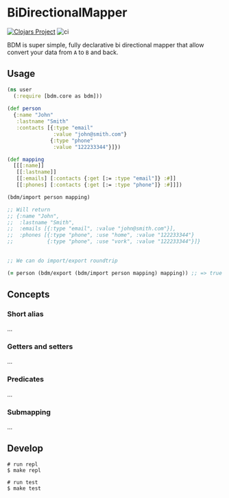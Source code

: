 # BiDirectionalMapper

[![Clojars Project](https://img.shields.io/clojars/v/bdm.svg)](https://clojars.org/bdm)
![ci](https://github.com/aitem/bdm/workflows/CI/badge.svg)


BDM is super simple, fully declarative bi directional mapper that allow convert your data from `A` to `B` and back.

## Usage

``` clj
(ns user
  (:require [bdm.core as bdm]))
  
(def person
  {:name "John"
   :lastname "Smith"
   :contacts [{:type "email"
               :value "john@smith.com"}
              {:type "phone"
               :value "122233344"}]})

(def mapping
  [[[:name]]
   [[:lastname]]
   [[:emails] [:contacts {:get [:= :type "email"]} :#]]
   [[:phones] [:contacts {:get [:= :type "phone"]} :#]]])

(bdm/import person mapping)

;; Will return 
;; {:name "John",
;;  :lastname "Smith",
;;  :emails [{:type "email", :value "john@smith.com"}],
;;  :phones [{:type "phone", :use "home", :value "122233344"}
;;           {:type "phone", :use "vork", :value "122233344"}]}
  
  
;; We can do import/export roundtrip

(= person (bdm/export (bdm/import person mapping) mapping)) ;; => true

```

## Concepts

### Short alias
...

### Getters and setters
...

### Predicates 
...

### Submapping 
...


## Develop

```
# run repl
$ make repl

# run test 
$ make test 
```
